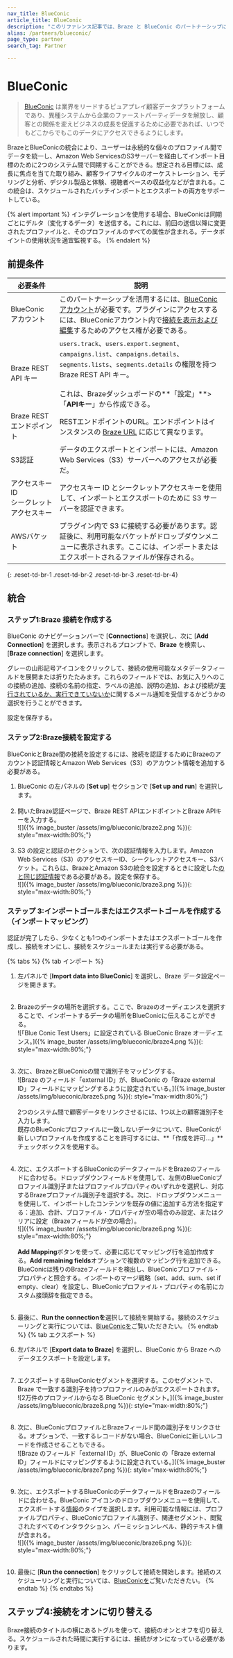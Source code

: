 ```yaml
---
nav_title: BlueConic
article_title: BlueConic
description: "このリファレンス記事では、Braze と BlueConic のパートナーシップについて説明します。BlueConic は、業界をリードするピュアプレイ顧客データプラットフォームであり、永続的な個々のプロファイル間でデータを統合し、Amazon Web Services S3 サーバーを介してインポート目標のために2つのシステム間でデータを同期することができます。"
alias: /partners/blueconic/
page_type: partner
search_tag: Partner

---
```


# BlueConic

> [BlueConic][1] は業界をリードするピュアプレイ顧客データプラットフォームであり、異種システムから企業のファーストパーティデータを解放し、顧客との関係を変えビジネスの成長を促進するために必要であれば、いつでもどこからでもこのデータにアクセスできるようにします。 

BrazeとBlueConicの統合により、ユーザーは永続的な個々のプロファイル間でデータを統一し、Amazon Web ServicesのS3サーバーを経由してインポート目標のために2つのシステム間で同期することができる。想定される目標には、成長に焦点を当てた取り組み、顧客ライフサイクルのオーケストレーション、モデリングと分析、デジタル製品と体験、視聴者ベースの収益化などが含まれる。この統合は、スケジュールされたバッチインポートとエクスポートの両方をサポートしている。 

{% alert important %}
インテグレーションを使用する場合、BlueConicは同期ごとにデルタ（変化するデータ）を送信する。これには、前回の送信以降に変更されたプロファイルと、そのプロファイルのすべての属性が含まれる。データポイントの使用状況を適宜監視する。
{% endalert %}

## 前提条件

| 必要条件 | 説明 |
| --- | --- |
| BlueConic アカウント | このパートナーシップを活用するには、[BlueConic アカウント][1]が必要です。プラグインにアクセスするには、BlueConicアカウント内で[接続を表示および編集][4]するためのアクセス権が必要である。 |
| Braze REST API キー | `users.track`、`users.export.segment`、`campaigns.list`、`campaigns.details`、`segments.lists`、`segments.details` の権限を持つ Braze REST API キー。<br><br> これは、Brazeダッシュボードの**「設定」**>「**APIキー**」から作成できる。 |
| Braze RESTエンドポイント | RESTエンドポイントのURL。エンドポイントはインスタンスの [Braze URL][2] に応じて異なります。 |
| S3認証 | データのエクスポートとインポートには、Amazon Web Services（S3）サーバーへのアクセスが必要だ。 |
| アクセスキーID<br>シークレットアクセスキー | アクセスキー ID とシークレットアクセスキーを使用して、インポートとエクスポートのために S3 サーバーを認証できます。 |
| AWSバケット | プラグイン内で S3 に接続する必要があります。認証後に、利用可能なバケットがドロップダウンメニューに表示されます。ここには、インポートまたはエクスポートされるファイルが保存される。 |
{: .reset-td-br-1 .reset-td-br-2 .reset-td-br-3 .reset-td-br-4}

## 統合

### ステップ1:Braze 接続を作成する

BlueConic のナビゲーションバーで \[**Connections**] を選択し、次に \[**Add Connection**] を選択します。表示されるプロンプトで、**Braze** を検索し、\[**Braze connection**] を選択します。 

グレーの山形記号アイコンをクリックして、接続の使用可能なメタデータフィールドを展開または折りたたみます。これらのフィールドでは、お気に入りへのこの接続の追加、接続の名前の指定、ラベルの追加、説明の追加、および接続が[実行されているか、実行できていないか][5]に関するメール通知を受信するかどうかの選択を行うことができます。 

設定を保存する。

### ステップ2:Braze接続を設定する

BlueConicとBraze間の接続を設定するには、接続を認証するためにBrazeのアカウント認証情報とAmazon Web Services（S3）のアカウント情報を追加する必要がある。 

1. BlueConic の左パネルの \[**Set up**] セクションで \[**Set up and run**] を選択します。<br><br>
2. 開いたBraze認証ページで、Braze REST APIエンドポイントとBraze APIキーを入力する。<br>
![]({% image_buster /assets/img/blueconic/braze2.png %}){: style="max-width:80%;"}<br><br>
3. S3 の設定と認証のセクションで、次の認証情報を入力します。Amazon Web Services（S3）のアクセスキーID、シークレットアクセスキー、S3バケット。これらは、BrazeとAmazon S3の統合を設定するときに設定した[のと同じ認証情報]({{site.baseurl}}/partners/data_and_infrastructure_agility/cloud_storage/amazon_s3/)である必要がある。設定を保存する。<br>![]({% image_buster /assets/img/blueconic/braze3.png %}){: style="max-width:80%;"}

### ステップ 3:インポートゴールまたはエクスポートゴールを作成する（インポートマッピング）

認証が完了したら、少なくとも1つのインポートまたはエクスポートゴールを作成し、接続をオンにし、接続をスケジュールまたは実行する必要がある。

{% tabs %}
{% tab インポート %}

1. 左パネルで \[**Import data into BlueConic**] を選択し、Braze データ設定ページを開きます。<br><br>
2. Brazeのデータの場所を選択する。ここで、Brazeのオーディエンスを選択することで、インポートするデータの場所をBlueConicに伝えることができる。<br>![「Blue Conic Test Users」に設定されている BlueConic Braze オーディエンス。]({% image_buster /assets/img/blueconic/braze4.png %}){: style="max-width:80%;"}<br><br>
3. 次に、BrazeとBlueConicの間で識別子をマッピングする。<br>![Braze のフィールド「external ID」が、BlueConic の「Braze external ID」フィールドにマッピングするように設定されている。]({% image_buster /assets/img/blueconic/braze5.png %}){: style="max-width:80%;"}<br><br> 2つのシステム間で顧客データをリンクさせるには、1つ以上の顧客識別子を入力します。<br>既存のBlueConicプロファイルに一致しないデータについて、BlueConicが新しいプロファイルを作成することを許可するには、**「作成を許可...」**チェックボックスを使用する。<br><br>
4. 次に、エクスポートするBlueConicのデータフィールドをBrazeのフィールドに合わせる。ドロップダウンフィールドを使用して、左側のBlueConicプロファイル識別子またはプロファイルプロパティのいずれかを選択し、対応するBrazeプロファイル識別子を選択する。次に、ドロップダウンメニューを使用して、インポートしたコンテンツを既存の値に追加する方法を指定する：追加、合計、プロファイル・プロパティが空の場合のみ設定、またはクリアに設定（Brazeフィールドが空の場合）。<br>![]({% image_buster /assets/img/blueconic/braze6.png %}){: style="max-width:80%;"}<br><br>**Add Mapping**ボタンを使って、必要に応じてマッピング行を追加作成する。**Add remaining fields**オプションで複数のマッピング行を追加できる。BlueConicは残りのBrazeフィールドを検出し、BlueConicプロファイル・プロパティと照合する。インポートのマージ戦略（set、add、sum、set if empty、clear）を設定し、BlueConicプロファイル・プロパティの名前にカスタム接頭辞を指定できる。<br><br>
5. 最後に、**Run the connectionを**選択して接続を開始する。接続のスケジューリングと実行については、[BlueConicを](https://support.blueconic.com/hc/en-us/articles/205957522-Scheduling-Connections)ご覧いただきたい。
{% endtab %}
{% tab エクスポート %}

1. 左パネルで \[**Export data to Braze**] を選択し、BlueConic から Braze へのデータエクスポートを設定します。<br><br>
2. エクスポートするBlueConicセグメントを選択する。このセグメントで、Braze で一致する識別子を持つプロファイルのみがエクスポートされます。<br>![2万件のプロファイルからなる BlueConic セグメント。]({% image_buster /assets/img/blueconic/braze8.png %}){: style="max-width:80%;"}<br><br>
3. 次に、BlueConicプロファイルとBrazeフィールド間の識別子をリンクさせる。オプションで、一致するレコードがない場合、BlueConicに新しいレコードを作成させることもできる。<br>![Braze のフィールド「external ID」が、BlueConic の「Braze external ID」フィールドにマッピングするように設定されている。]({% image_buster /assets/img/blueconic/braze7.png %}){: style="max-width:80%;"}<br><br>
4. 次に、エクスポートするBlueConicのデータフィールドをBrazeのフィールドに合わせる。BlueConic アイコンのドロップダウンメニューを使用して、エクスポートする[情報](https://support.blueconic.com/hc/en-us/articles/4405501836955-Braze-Connection#creating-export-goals)のタイプを選択します。利用可能な情報には、プロファイルプロパティ、BlueConicプロファイル識別子、関連セグメント、閲覧されたすべてのインタラクション、パーミッションレベル、静的テキスト値が含まれる。<br>![]({% image_buster /assets/img/blueconic/braze6.png %}){: style="max-width:80%;"}<br><br>
5. 最後に \[**Run the connection**] をクリックして接続を開始します。接続のスケジューリングと実行については、[BlueConicを](https://support.blueconic.com/hc/en-us/articles/205957522-Scheduling-Connections)ご覧いただきたい。
{% endtab %}
{% endtabs %}

## ステップ4:接続をオンに切り替える

Braze接続のタイトルの横にあるトグルを使って、接続のオンとオフを切り替える。スケジュールされた時間に実行するには、接続がオンになっている必要があります。 

[1]: https://www.blueconic.com/
[2]: https://portal.aws.amazon.com/billing/signup#/start
[3]: https://console.aws.amazon.com/iam/home?#security_credential
[4]: https://support.blueconic.com/hc/en-us/articles/202607121-BlueConic-Roles
[5]: https://support.blueconic.com/hc/en-us/articles/205957522#h_01F4VR7SG7NKB3FMQXCB2Q8JNZ